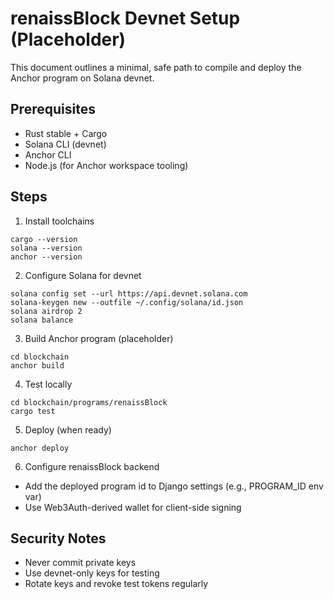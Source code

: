 # renaissBlock Devnet Setup (Placeholder)

This document outlines a minimal, safe path to compile and deploy the Anchor program on Solana devnet.

## Prerequisites
- Rust stable + Cargo
- Solana CLI (devnet)
- Anchor CLI
- Node.js (for Anchor workspace tooling)

## Steps
1) Install toolchains
```
cargo --version
solana --version
anchor --version
```

2) Configure Solana for devnet
```
solana config set --url https://api.devnet.solana.com
solana-keygen new --outfile ~/.config/solana/id.json
solana airdrop 2
solana balance
```

3) Build Anchor program (placeholder)
```
cd blockchain
anchor build
```

4) Test locally
```
cd blockchain/programs/renaissBlock
cargo test
```

5) Deploy (when ready)
```
anchor deploy
```

6) Configure renaissBlock backend
- Add the deployed program id to Django settings (e.g., PROGRAM_ID env var)
- Use Web3Auth-derived wallet for client-side signing

## Security Notes
- Never commit private keys
- Use devnet-only keys for testing
- Rotate keys and revoke test tokens regularly
